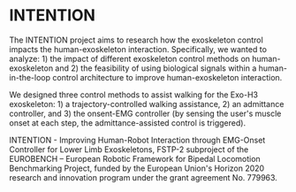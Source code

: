 # INTENTION
The INTENTION project aims to research  how the exoskeleton control impacts the human-exoskeleton interaction. Specifically, we wanted to analyze: 1) the impact of different exoskeleton control methods on human-exoskeleton and 2) the feasibility of using biological signals within a human-in-the-loop control architecture to improve human-exoskeleton interaction.

We designed three control methods to assist walking for the Exo-H3 exoskeleton: 1) a trajectory-controlled walking assistance, 2) an admittance controller, and 3) the onsent-EMG controller (by sensing the user's muscle onset at each step, the admittance-assisted control is triggered). 

INTENTION - Improving Human-Robot Interaction through EMG-Onset Controller for Lower Limb Exoskeletons, FSTP-2 subproject of the EUROBENCH – European Robotic Framework for Bipedal Locomotion Benchmarking Project, funded by the European Union's Horizon 2020 research and innovation program under the grant agreement No. 779963.
